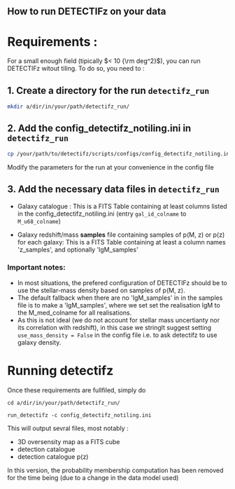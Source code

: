 ## How to run DETECTIFz on your data

# Requirements : 

For a small enough field (tipically $< 10 {\rm deg^2}$), you can run DETECTIFz witout tiling. To do so, you need to : 

## 1. Create a directory for the run ```detectifz_run```

```bash
mkdir a/dir/in/your/path/detectifz_run/
```

## 2. Add the config_detectifz_notiling.ini in ```detectifz_run```

```bash
cp /your/path/to/detectifz/scripts/configs/config_detectifz_notiling.ini a/dir/in/your/path/detectifz_run/
```

Modify the parameters for the run at your convenience in the config file

## 3. Add the necessary data files in ```detectifz_run```
- Galaxy catalogue :
    This is a FITS Table containing at least columns listed in the config_detectifz_notiling.ini (entry ```gal_id_colname``` to ```M_u68_colname```)
	
- Galaxy redshift/mass **samples** file containing samples of p(M, z) or p(z) for each galaxy:
    This is a FITS Table containing at least a column names 'z_samples', and optionally 'lgM_samples'
	
### Important notes:
	
- In most situations, the prefered configuration of DETECTIFz should be to use the stellar-mass density based on samples of p(M, z).
- The default fallback when there are no 'lgM_samples' in in the samples file is to make a 'lgM_samples', where we set set the realisation lgM to the M_med_colname for all realisations. 
-  As this is not ideal (we do not account for stellar mass uncertianty nor its correlation with redshift), in this case we stringlt suggest setting ```use_mass_density = False``` in the config file i.e. to ask detectifz to use galaxy density.

##
##
        
# Running detectifz

Once these requirements are fullfiled, simply do
```
cd a/dir/in/your/path/detectifz_run/

run_detectifz -c config_detectifz_notiling.ini
```

This will output sevral files, most notably : 
- 3D oversensity map as a FITS cube
- detection catalogue
- detection catalogue p(z)

In this version, the probability membership computation has been removed for the time being (due to a change in the data model used)